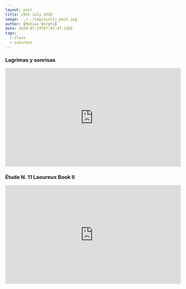 ```yaml
---
layout: post
title: 29th July 2020
image: ../../img/violin_post.jpg
author: [Matias Borghi]
date: 2020-07-29T07:03:47.149Z
tags:
  - Class
  - Laoureux
---
```


### Lagrimas y sonrisas

<iframe width="560" height="315" src="https://www.youtube.com/embed/Kbx2rBDLnOQ" frameborder="0" allow="accelerometer; autoplay; encrypted-media; gyroscope; picture-in-picture" allowfullscreen></iframe>

### Étude N. 11 Laoureux Book II

<iframe width="560" height="315" src="https://www.youtube.com/embed/LfROwei2qCA" frameborder="0" allow="accelerometer; autoplay; encrypted-media; gyroscope; picture-in-picture" allowfullscreen></iframe>